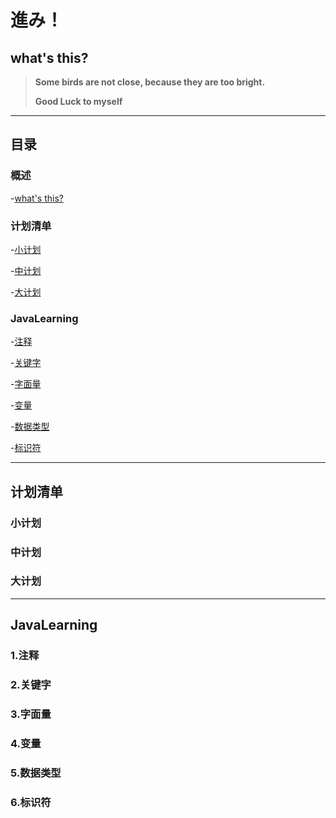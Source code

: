 # 進み！
## what's this?
> **Some birds are not close, because they are too bright.**
> 
> **Good Luck to myself**

---

## 目录

### 概述

-[what's this?](#what'sthis?)

### 计划清单

-[小计划](#小计划)

-[中计划](#中计划)

-[大计划](#大计划)


### JavaLearning

-[注释](#注释)

-[关键字](#关键字)

-[字面量](#字面量)

-[变量](#变量)

-[数据类型](#数据类型)

-[标识符](#标识符)


---

## 计划清单

### 小计划

### 中计划

### 大计划

---

## JavaLearning

### 1.注释

### 2.关键字

### 3.字面量

### 4.变量

### 5.数据类型

### 6.标识符
